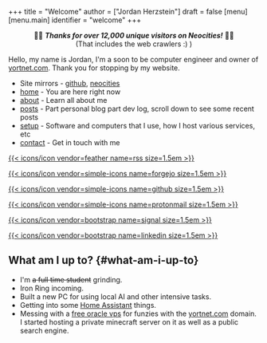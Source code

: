 +++
title = "Welcome"
author = ["Jordan Herzstein"]
draft = false
[menu]
  [menu.main]
    identifier = "welcome"
+++

<style>.org-center { margin-left: auto; margin-right: auto; text-align: center; }</style>

<div class="org-center">

🎉🎉 **_Thanks for over 12,000 unique visitors on Neocities!_** 🎉🎉 <br />
(That includes the web crawlers :) )

</div>

Hello, my name is Jordan, I'm a soon to be computer engineer and owner of [yortnet.com](https://yortnet.com). Thank you for stopping by my website.

-   Site mirrors - [github](https://jordanherzstein.com), [neocities](https://jordanherzstein.neocities.org)
-   [home](/) - You are here right now
-   [about](/about) - Learn all about me
-   [posts](/posts) - Part personal blog part dev log, scroll down to see some recent posts
-   [setup](/mysetup) - Software and computers that I use, how I host various services, etc
-   [contact](/contact) - Get in touch with me

<span class="social-icons">
<a href="/index.xml">

{{< icons/icon vendor=feather name=rss size=1.5em >}}

</a>

<a href="https://git.yortnet.com/jherzstein">

{{< icons/icon vendor=simple-icons name=forgejo size=1.5em >}}

</a>

<a href="https://github.com/jherzstein">

{{< icons/icon vendor=simple-icons name=github size=1.5em >}}

</a>

<a href="/contact/#img-class-inline-header-src-images-contact-protonmail-dot-png-email-website-jordanherzstein-dot-xyz-pgp--dot-pubkey-dot-gpg">

{{< icons/icon vendor=simple-icons name=protonmail size=1.5em >}}

</a>

<a href="/contact/#img-class-inline-header-src-images-contact-signal-dot-png-signal-jherzstein-dot-01-qr-code">

{{< icons/icon vendor=bootstrap name=signal size=1.5em >}}

</a>

<a href="https://ca.linkedin.com/in/jordan-herzstein-a99414204">

{{< icons/icon vendor=bootstrap name=linkedin size=1.5em >}}

</a>

</span>


## What am I up to? {#what-am-i-up-to}

-   I'm ~~a full time student~~ grinding.
-   Iron Ring incoming.
-   Built a new PC for using local AI and other intensive tasks.
-   Getting into some [Home Assistant](https://www.home-assistant.io/) things.
-   Messing with a [free oracle vps](https://rentry.co/oraclevps) for funzies with the [yortnet.com](https://yortnet.com) domain. I started hosting a private minecraft server on it as well as a public search engine.

